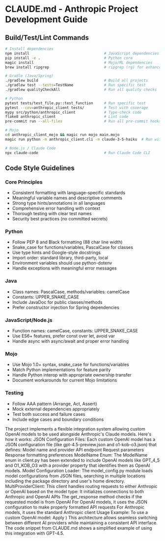 # CLAUDE.md - Anthropic Project Development Guide

## Build/Test/Lint Commands
```bash
# Install dependencies
npm install                                  # JavaScript dependencies
pip install -e .                             # Python core
magic install                                # Mojo/ML dependencies
brew install ripgrep                         # ripgrep (rg) for enhanced file search (optional)

# Gradle (Java/Spring)
./gradlew build                              # Build all projects
./gradlew test --tests=TestName              # Run specific test
./gradlew qualityCheckAll                    # Run all quality checks

# Python
pytest tests/test_file.py::test_function     # Run specific test
pytest --cov=anthropic_client tests/         # Test with coverage
mypy src/python/anthropic_client             # Type-check code
flake8 anthropic_client                      # Lint code
pre-commit run --all-files                   # Run all pre-commit hooks

# Mojo
cd anthropic_client_mojo && magic run mojo main.mojo
magic run python -m anthropic_client.cli -m claude-3-5-haiku  # Run with specific model

# Node.js / Claude Code
npx claude-code                              # Run Claude Code CLI
```

## Code Style Guidelines

### Core Principles
- Consistent formatting with language-specific standards
- Meaningful variable names and descriptive comments
- Strong type hints/annotations in all languages
- Comprehensive error handling with context
- Thorough testing with clear test names
- Security best practices (no committed secrets)

### Python
- Follow PEP 8 and Black formatting (88 char line width)
- Snake_case for functions/variables, PascalCase for classes
- Use type hints and Google-style docstrings
- Import order: standard library, third-party, local
- Environment variables should use python-dotenv
- Handle exceptions with meaningful error messages

### Java
- Class names: PascalCase, methods/variables: camelCase
- Constants: UPPER_SNAKE_CASE
- Include JavaDoc for public classes/methods
- Prefer constructor injection for Spring dependencies

### JavaScript/Node.js
- Function names: camelCase, constants: UPPER_SNAKE_CASE
- Use ES6+ features, prefer const over let, avoid var
- Handle async with async/await and proper error handling

### Mojo
- Use Mojo 1.0+ syntax, snake_case for functions/variables
- Match Python implementations for feature parity
- Handle Python interop with appropriate ownership transfer
- Document workarounds for current Mojo limitations

### Testing
- Follow AAA pattern (Arrange, Act, Assert)
- Mock external dependencies appropriately
- Test both success and failure cases
- Include edge cases and boundary conditions

The project implements a flexible integration system allowing custom OpenAI models to be used alongside Anthropic's Claude models. Here's how it works:
JSON Configuration Files: Each custom OpenAI model has a JSON configuration file (like gpt-4.5-preview.json and o1-kob-o3.json) that defines:
Model name and provider
API endpoint
Request parameters
Response formatting preferences
ModelName Enum: The ModelName enum in client.py has been extended to include OpenAI models like GPT_4_5 and O1_KOB_O3 with a provider property that identifies them as OpenAI models.
Model Configuration Loader: The model_config.py module loads model configurations from JSON files, searching in multiple locations including the package directory and user's home directory.
MultiProviderClient: This client handles routing requests to either Anthropic or OpenAI based on the model type:
It initializes connections to both Anthropic and OpenAI APIs
The get_response method checks if the requested model is from OpenAI
For OpenAI models, it uses the JSON configuration to make properly formatted API requests
For Anthropic models, it uses the standard Anthropic client
Usage Example: To use a custom OpenAI model:
Apply
)
This architecture allows seamless switching between different AI providers while maintaining a consistent API interface. The code snippet from CLAUDE.md shows a simplified example of using this integration with GPT-4.5.